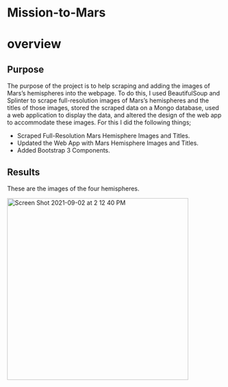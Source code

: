 # Mission-to-Mars
# overview
## Purpose
The purpose of the project is to help scraping and adding the images of Mars’s hemispheres into the webpage. To do this, I used BeautifulSoup and Splinter to scrape full-resolution images of Mars’s hemispheres and the titles of those images, stored the scraped data on a Mongo database, used a web application to display the data, and altered the design of the web app to accommodate these images.
 For this I did the following things;
 - Scraped Full-Resolution Mars Hemisphere Images and Titles.
 - Updated the Web App with Mars Hemisphere Images and Titles.
 - Added Bootstrap 3 Components.

## Results
These are the images of the four hemispheres.


<img width="423" alt="Screen Shot 2021-09-02 at 2 12 40 PM" src="https://user-images.githubusercontent.com/85364095/131916946-9fb47b0c-81cd-47ec-925c-80d97effd851.png">






















